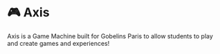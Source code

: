 # 🎮 Axis

Axis is a Game Machine built for Gobelins Paris to allow students to play and create games and experiences!
